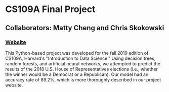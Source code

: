 # CS109A Final Project

## Collaborators: Matty Cheng and Chris Skokowski

### [Website](https://cs109group74.weebly.com)

This Python-based project was developed for the fall 2019 edition of CS109A, Harvard's "Introduction to Data Science." Using decision trees, random forests, and artificial neural networks, we attempted to predict the results of the 2018 U.S. House of Representatives elections (i.e., whether the winner would be a Democrat or a Republican). Our model had an accuracy rate of 89.2\%, which is more thoroughly described in our project website.